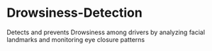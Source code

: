 # Drowsiness-Detection
Detects and prevents Drowsiness among drivers by analyzing facial landmarks and monitoring eye closure patterns
